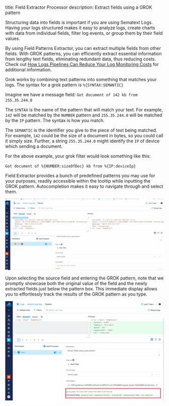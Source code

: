 title: Field Extractor Processor
description: Extract fields using a GROK pattern

Structuring data into fields is important if you are using Sematext Logs.  Having your logs structured makes it easy to analyze logs, create charts with data from individual fields, filter log events, or group them by their field values.

By using Field Patterns Extractor, you can extract multiple fields from other fields. With GROK patterns, you can efficiently extract essential information from lengthy text fields, eliminating redundant data, thus reducing costs. Check out [How Logs Pipelines Can Reduce Your Log Monitoring Costs](../logs/reduce-costs-with-pipelines) for additional information.

Grok works by combining text patterns into something that matches your logs.
The syntax for a grok pattern is `%{SYNTAX:SEMANTIC}`

Imagine we have a message field:
`Got document of 142 kb from 255.35.244.0`

The `SYNTAX` is the name of the pattern that will match your text. For example, `142` will be matched by the `NUMBER` pattern and `255.35.244.0` will be matched by the `IP` pattern. The syntax is how you match.

The `SEMANTIC` is the identifier you give to the piece of text being matched. For example, `142` could be the size of a document in bytes, so you could call it simply size. Further, a string `255.35.244.0` might identify the `IP` of device which sending a document.

For the above example, your grok filter would look something like this:

`Got document of %{NUMBER:sizeOfDoc} kb from %{IP:deviceIp}`

Field Extractor provides a bunch of predefined patterns you may use for your purposes, readily accessible within the tooltip while inputting the GROK pattern. Autocompletion makes it easy to navigate through and select them.

![Processor Grok Field Extractor](../images/logs/pipelines/field-extractor-tooltip.gif)

Upon selecting the source field and entering the GROK pattern, note that we promptly showcase both the original value of the field and the newly extracted fields just below the pattern box. This immediate display allows you to effortlessly track the results of the GROK pattern as you type.

![Processor Grok Field Extractor Showcase](../images/logs/pipelines/grok-showcase.png)

